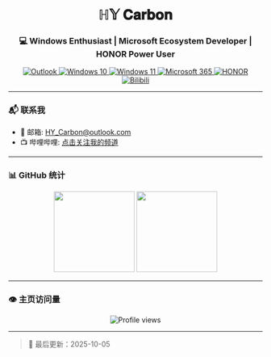 <!-- 
  仓库名：ℍ𝕐 𝐂𝐚𝐫𝐛𝐨𝐧
  个人主页 README - 最后更新：2025-10-05
-->

<h1 align="center">ℍ𝕐 𝐂𝐚𝐫𝐛𝐨𝐧</h1>
<h3 align="center">💻 Windows Enthusiast | Microsoft Ecosystem Developer | HONOR Power User</h3>

<p align="center">
  <a href="mailto:HY_Carbon@outlook.com">
    <image src="https://img.shields.io/badge/Outlook-HY__Carbon@outlook.com-blue?logo=microsoft-outlook&logoColor=white" alt="Outlook">
  </a>
  <a href="https://www.microsoft.com/windows/windows-10">
    <image src="https://img.shields.io/badge/Windows-10-0078D7?logo=windows&logoColor=white" alt="Windows 10">
  </a>
  <a href="https://www.microsoft.com/windows/windows-11">
    <image src="https://img.shields.io/badge/Windows-11-0078D7?logo=windows&logoColor=white" alt="Windows 11">
  </a>
  <a href="https://www.microsoft.com/microsoft-365">
    <image src="https://img.shields.io/badge/Microsoft%20365-Productivity-0078D6?logo=microsoft&logoColor=white" alt="Microsoft 365">
  </a>
  <a href="https://www.hihonor.com/">
    <image src="https://img.shields.io/badge/HONOR-Smart%20Devices-FF4500?logo=android&logoColor=white" alt="HONOR">
  </a>
  <a href="https://b23.tv/s1sofBG">
    <image src="https://img.shields.io/badge/Bilibili-关注我-blue?logo=bilibili&logoColor=white" alt="Bilibili">
  </a>
</p>

---

### 📬 联系我

- 📧 邮箱: [HY_Carbon@outlook.com](mailto:HY_Carbon@outlook.com)
- 📺 哔哩哔哩: [点击关注我的频道](https://b23.tv/s1sofBG)
---

### 📊 GitHub 统计

<p align="center">
  <image height="160em" src="https://github-readme-stats.vercel.app/api?username=ℍ𝕐%20𝐂𝐚𝐫𝐛𝐨𝐧&show_icons=true&theme=radical&count_private=true&include_all_commits=true" />
  <image height="160em" src="https://github-readme-stats.vercel.app/api/top-langs/?username=ℍ𝕐%20𝐂𝐚𝐫𝐛𝐨𝐧&layout=compact&theme=radical" />
</p>

---

### 👁️ 主页访问量

<p align="center">
  <image src="https://komarev.com/ghpvc/?username=ℍ𝕐%20𝐂𝐚𝐫𝐛𝐨𝐧&color=blueviolet&style=flat-square" alt="Profile views" />
</p>

---

> 📅 最后更新：2025-10-05
